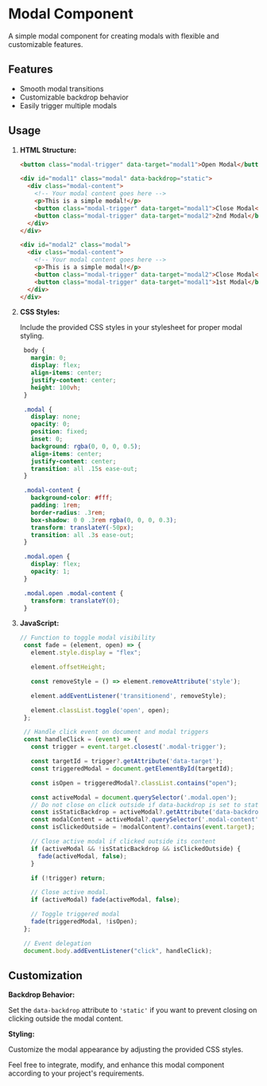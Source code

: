 # Modal Component

A simple modal component for creating modals with flexible and customizable features.

## Features

- Smooth modal transitions
- Customizable backdrop behavior
- Easily trigger multiple modals

## Usage

1. **HTML Structure:**

   ```html
   <button class="modal-trigger" data-target="modal1">Open Modal</button>

   <div id="modal1" class="modal" data-backdrop="static">
     <div class="modal-content">
       <!-- Your modal content goes here -->
       <p>This is a simple modal!</p>
       <button class="modal-trigger" data-target="modal1">Close Modal</button>
       <button class="modal-trigger" data-target="modal2">2nd Modal</button>
     </div>
   </div>

   <div id="modal2" class="modal">
     <div class="modal-content">
       <!-- Your modal content goes here -->
       <p>This is a simple modal!</p>
       <button class="modal-trigger" data-target="modal2">Close Modal</button>
       <button class="modal-trigger" data-target="modal1">1st Modal</button>
     </div>
   </div>
   
2. **CSS Styles:**

   Include the provided CSS styles in your stylesheet for proper modal styling.

   ```css
    body {
      margin: 0;
      display: flex;
      align-items: center;
      justify-content: center;
      height: 100vh;
    }

    .modal {
      display: none;
      opacity: 0;
      position: fixed;
      inset: 0;
      background: rgba(0, 0, 0, 0.5);
      align-items: center;
      justify-content: center;
      transition: all .15s ease-out;
    }

    .modal-content {
      background-color: #fff;
      padding: 1rem;
      border-radius: .3rem;
      box-shadow: 0 0 .3rem rgba(0, 0, 0, 0.3);
      transform: translateY(-50px);
      transition: all .3s ease-out;
    }

    .modal.open {
      display: flex;
      opacity: 1;
    }

    .modal.open .modal-content {
      transform: translateY(0);
    }

3. **JavaScript:**

   ```javascript
   // Function to toggle modal visibility
    const fade = (element, open) => {
      element.style.display = "flex";

      element.offsetHeight;

      const removeStyle = () => element.removeAttribute('style');

      element.addEventListener('transitionend', removeStyle);

      element.classList.toggle('open', open);
    };

    // Handle click event on document and modal triggers
    const handleClick = (event) => {
      const trigger = event.target.closest('.modal-trigger');

      const targetId = trigger?.getAttribute('data-target');
      const triggeredModal = document.getElementById(targetId);

      const isOpen = triggeredModal?.classList.contains("open");

      const activeModal = document.querySelector('.modal.open');
      // Do not close on click outside if data-backdrop is set to static
      const isStaticBackdrop = activeModal?.getAttribute('data-backdrop') === 'static';
      const modalContent = activeModal?.querySelector('.modal-content');
      const isClickedOutside = !modalContent?.contains(event.target);

      // Close active modal if clicked outside its content
      if (activeModal && !isStaticBackdrop && isClickedOutside) {
        fade(activeModal, false);
      }

      if (!trigger) return;

      // Close active modal.
      if (activeModal) fade(activeModal, false);

      // Toggle triggered modal
      fade(triggeredModal, !isOpen);
    };

    // Event delegation
    document.body.addEventListener("click", handleClick);
   
## Customization

**Backdrop Behavior:**

Set the `data-backdrop` attribute to `'static'` if you want to prevent closing on clicking outside the modal content.

**Styling:**

Customize the modal appearance by adjusting the provided CSS styles.

Feel free to integrate, modify, and enhance this modal component according to your project's requirements.
